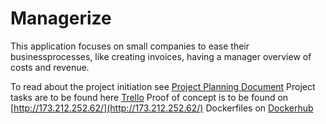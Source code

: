 # Managerize
This application focuses on small companies to ease their businessprocesses, like creating invoices, having a manager overview of costs and revenue. 

To read about the project initiation see [Project Planning Document](https://github.com/SalomeCodes/Managerize/blob/master/documentation/project-planning.md)
Project tasks are to be found here [Trello](https://trello.com/b/4aW267gl/managerize#)
Proof of concept is to be found on [http://173.212.252.62/](http://173.212.252.62/)
Dockerfiles on [Dockerhub](https://hub.docker.com/u/salomedev)
